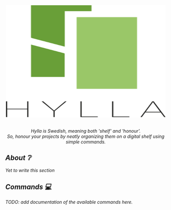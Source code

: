 <div align="center">
	<img width="500" height="350" src="media/logo.svg" alt="Hylla">
  	<br>
  	<br>
  	<p>
    		<i>
      			Hylla is Swedish, meaning both 'shelf' and 'honour'.<br/>
      			So, honour your projects by neatly organizing them on a digital shelf using simple commands.
    		<i>
  	</p>
</div>

## About :grey_question:
Yet to write this section

## Commands :computer:
TODO: add documentation of the available commands here.

